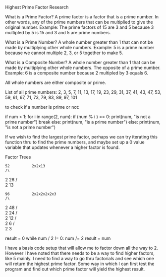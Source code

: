 Highest Prime Factor Research

What is a Prime Factor?
    A prime factor is a factor that is a prime number.
    In other words, any of the prime numbers that can be multiplied to give the original number.
    Example: The prime factors of 15 are 3 and 5 because 3 multipled by 5 is 15 and 3 and 5 are prime numbers.

What is a Prime Number?
    A whole number greater than 1 that can not be made by multiplying other whole numbers.
    Example: 5 is a prime number because we cannot multiple 2, 3, or 5 together to make 5.

What is a Composite Number?
    A whole number greater than 1 that can be made by multiplying other whole numbers. The opposite of a prime number.
    Example: 6 is a composite number because 2 multipled by 3 equals 6.

All whole numbers are either composite or prime.

List of all prime numbers: 
    2, 3, 5, 7, 11, 13, 17, 19, 23, 29, 31, 37, 41, 43, 47, 53, 59, 61, 67, 71, 73, 79, 83, 89, 97, 101


to check if a number is prime or not:

if num > 1:
    for i in range(2, num):
        if (num % i ) == 0:
            print(num, "is not a prime number")
            break
        else:
            print(num, "is a prime number")
else:
    print(num, "is not a prime number")


If we wish to find the largest prime factor, perhaps we can try iterating this function thru to find the prime numbers, and maybe set up a 0 value variable that updates whenever a higher factor is found.

Factor Trees

    52          2x2x13
    /\
   2  26
      /\
     2  13

    96          2x2x2x2x2x3
    /\
   2  48
      /\
     2  24
        /\
       2  12
          /\
         2  6
            /\
           2  3

result = 0
while num / 2 != 0:
    num /= 2
    result = num


I have a basis code setup that will allow me to factor down all the way to 2. However I have noted that there needs to be a way to find higher factors, like 5 mainly. I need to find a way to go thru factorials and see which one will return the highest prime factor. Some way in which I can first test the program and find out which prime factor will yield the highest result.